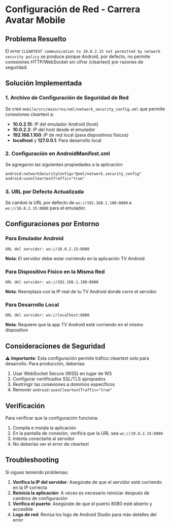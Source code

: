 # Configuración de Red - Carrera Avatar Mobile

## Problema Resuelto

El error `CLEARTEXT communication to 10.0.2.15 not permitted by network security policy` se produce porque Android, por defecto, no permite conexiones HTTP/WebSocket sin cifrar (cleartext) por razones de seguridad.

## Solución Implementada

### 1. Archivo de Configuración de Seguridad de Red

Se creó `mobile/src/main/res/xml/network_security_config.xml` que permite conexiones cleartext a:

- **10.0.2.15**: IP del emulador Android (host)
- **10.0.2.2**: IP del host desde el emulador
- **192.168.1.100**: IP de red local (para dispositivos físicos)
- **localhost** y **127.0.0.1**: Para desarrollo local

### 2. Configuración en AndroidManifest.xml

Se agregaron las siguientes propiedades a la aplicación:

```xml
android:networkSecurityConfig="@xml/network_security_config"
android:usesCleartextTraffic="true"
```

### 3. URL por Defecto Actualizada

Se cambió la URL por defecto de `ws://192.168.1.100:8080` a `ws://10.0.2.15:8080` para el emulador.

## Configuraciones por Entorno

### Para Emulador Android

```
URL del servidor: ws://10.0.2.15:8080
```

**Nota**: El servidor debe estar corriendo en la aplicación TV Android

### Para Dispositivo Físico en la Misma Red

```
URL del servidor: ws://192.168.1.100:8080
```

**Nota**: Reemplaza con la IP real de tu TV Android donde corre el servidor

### Para Desarrollo Local

```
URL del servidor: ws://localhost:8080
```

**Nota**: Requiere que la app TV Android esté corriendo en el mismo dispositivo

## Consideraciones de Seguridad

⚠️ **Importante**: Esta configuración permite tráfico cleartext solo para desarrollo. Para producción, deberías:

1. Usar WebSocket Secure (WSS) en lugar de WS
2. Configurar certificados SSL/TLS apropiados
3. Restringir las conexiones a dominios específicos
4. Remover `android:usesCleartextTraffic="true"`

## Verificación

Para verificar que la configuración funciona:

1. Compila e instala la aplicación
2. En la pantalla de conexión, verifica que la URL sea `ws://10.0.2.15:8080`
3. Intenta conectarte al servidor
4. No deberías ver el error de cleartext

## Troubleshooting

Si sigues teniendo problemas:

1. **Verifica la IP del servidor**: Asegúrate de que el servidor esté corriendo en la IP correcta
2. **Reinicia la aplicación**: A veces es necesario reiniciar después de cambios de configuración
3. **Verifica el puerto**: Asegúrate de que el puerto 8080 esté abierto y accesible
4. **Logs de red**: Revisa los logs de Android Studio para más detalles del error

